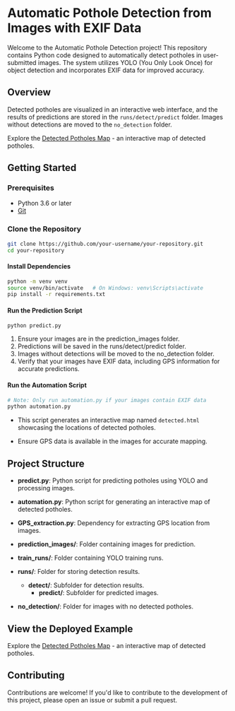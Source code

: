 # Automatic Pothole Detection from Images with EXIF Data

Welcome to the Automatic Pothole Detection project! This repository contains Python code designed to automatically detect potholes in user-submitted images. The system utilizes YOLO (You Only Look Once) for object detection and incorporates EXIF data for improved accuracy.

## Overview
Detected potholes are visualized in an interactive web interface, and the results of predictions are stored in the `runs/detect/predict` folder. Images without detections are moved to the `no_detection` folder.

Explore the [Detected Potholes Map](https://your-username.github.io/your-repository/detected.html) - an interactive map of detected potholes.

## Getting Started

### Prerequisites

- Python 3.6 or later
- [Git](https://git-scm.com/)

### Clone the Repository

```bash
git clone https://github.com/your-username/your-repository.git
cd your-repository
```

#### Install Dependencies
```bash
python -m venv venv
source venv/bin/activate   # On Windows: venv\Scripts\activate
pip install -r requirements.txt
```

#### Run the Prediction Script
```bash
python predict.py
```

1. Ensure your images are in the prediction_images folder.
2. Predictions will be saved in the runs/detect/predict folder.
3. Images without detections will be moved to the no_detection folder.
4. Verify that your images have EXIF data, including GPS information for accurate predictions.

#### Run the Automation Script
```bash
# Note: Only run automation.py if your images contain EXIF data
python automation.py
```

- This script generates an interactive map named `detected.html` showcasing the locations of detected potholes.

- Ensure GPS data is available in the images for accurate mapping.

## Project Structure

- **predict.py**: Python script for predicting potholes using YOLO and processing images.

- **automation.py**: Python script for generating an interactive map of detected potholes.

- **GPS_extraction.py**: Dependency for extracting GPS location from images.

- **prediction_images/**: Folder containing images for prediction.

- **train_runs/**: Folder containing YOLO training runs.

- **runs/**: Folder for storing detection results.
  - **detect/**: Subfolder for detection results.
    - **predict/**: Subfolder for predicted images.

- **no_detection/**: Folder for images with no detected potholes.

## View the Deployed Example

Explore the [Detected Potholes Map](https://your-username.github.io/your-repository/detected.html) - an interactive map of detected potholes.

## Contributing

Contributions are welcome! If you'd like to contribute to the development of this project, please open an issue or submit a pull request.






